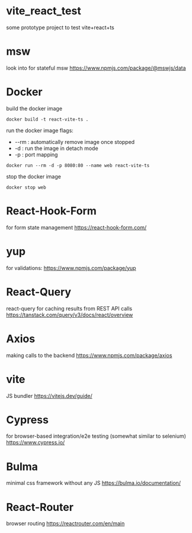 # vite_react_test
some prototype project to test vite+react+ts



# msw
look into for stateful msw  https://www.npmjs.com/package/@mswjs/data



# Docker
build the docker image 
```shell
docker build -t react-vite-ts .
```

run the docker image 
flags:
* --rm : automatically remove image once stopped
* -d : run the image in detach mode
* -p : port mapping
 
```shell
docker run --rm -d -p 8080:80 --name web react-vite-ts
```
stop the docker image
```shell
docker stop web
```


# React-Hook-Form
for form state management
https://react-hook-form.com/

# yup
for validations:
https://www.npmjs.com/package/yup

# React-Query
react-query for caching results from REST API calls
https://tanstack.com/query/v3/docs/react/overview

# Axios
making calls to the backend
https://www.npmjs.com/package/axios

# vite
JS bundler
https://vitejs.dev/guide/

# Cypress 
for browser-based integration/e2e testing (somewhat similar to selenium)
https://www.cypress.io/

# Bulma
minimal css framework without any JS
https://bulma.io/documentation/

# React-Router
browser routing
https://reactrouter.com/en/main